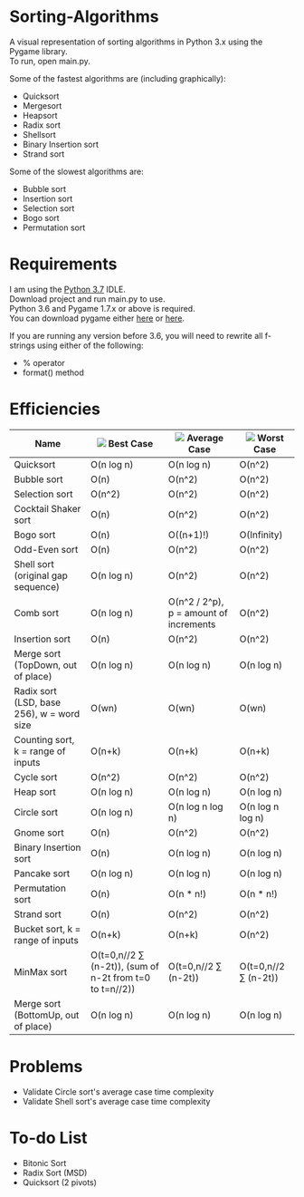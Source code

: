 # Sorting-Algorithms
A visual representation of sorting algorithms in Python 3.x using the Pygame library.\
To run, open main.py.

Some of the fastest algorithms are (including graphically):
- Quicksort
- Mergesort
- Heapsort
- Radix sort
- Shellsort
- Binary Insertion sort
- Strand sort

Some of the slowest algorithms are:
- Bubble sort
- Insertion sort
- Selection sort
- Bogo sort
- Permutation sort

# Requirements
I am using the [Python 3.7](https://www.python.org/downloads/release/python-370/) IDLE.\
Download project and run main.py to use.\
Python 3.6 and Pygame 1.7.x or above is required.\
You can download pygame either [here](https://www.pygame.org/download.shtml) or [here](https://bitbucket.org/pygame/pygame/downloads/).

If you are running any version before 3.6, you will need to rewrite all f-strings using either of the following:
- % operator
- format() method

# Efficiencies

|Name|![](https://placehold.it/15/00ff00/000000?text=+) Best Case|![](https://placehold.it/15/ffff00/000000?text=+) Average Case|![](https://placehold.it/15/ff0000/000000?text=+) Worst Case|
|-|-|-|-|
|Quicksort|O(n log n)|O(n log n)|O(n^2)|
|Bubble sort|O(n)|O(n^2)|O(n^2)|
|Selection sort|O(n^2)|O(n^2)|O(n^2)|
|Cocktail Shaker sort|O(n)|O(n^2)|O(n^2)|
|Bogo sort|O(n)|O((n+1)!)|O(Infinity)|
|Odd-Even sort|O(n)|O(n^2)|O(n^2)|
|Shell sort (original gap sequence)|O(n log n)|O(n^2)|O(n^2)|
|Comb sort|O(n log n)|O(n^2 / 2^p), p = amount of increments|O(n^2)|
|Insertion sort|O(n)|O(n^2)|O(n^2)|
|Merge sort (TopDown, out of place)|O(n log n)|O(n log n)|O(n log n)|
|Radix sort (LSD, base 256), w = word size|O(wn)|O(wn)|O(wn)|
|Counting sort, k = range of inputs|O(n+k)|O(n+k)|O(n+k)|
|Cycle sort|O(n^2)|O(n^2)|O(n^2)|
|Heap sort|O(n log n)|O(n log n)|O(n log n)|
|Circle sort|O(n log n)|O(n log n log n)|O(n log n log n)|
|Gnome sort|O(n)|O(n^2)|O(n^2)|
|Binary Insertion sort|O(n)|O(n log n)|O(n log n)|
|Pancake sort|O(n log n)|O(n log n)|O(n log n)|
|Permutation sort|O(n)|O(n * n!)|O(n * n!)|
|Strand sort|O(n)|O(n^2)|O(n^2)|
|Bucket sort, k = range of inputs|O(n+k)|O(n+k)|O(n^2)|
|MinMax sort|O(t=0,n//2 ∑ (n-2t)), (sum of n-2t from t=0 to t=n//2))|O(t=0,n//2 ∑ (n-2t))|O(t=0,n//2 ∑ (n-2t))|
|Merge sort (BottomUp, out of place)|O(n log n)|O(n log n)|O(n log n)|

# Problems
- Validate Circle sort's average case time complexity
- Validate Shell sort's average case time complexity

# To-do List
- Bitonic Sort
- Radix Sort (MSD)
- Quicksort (2 pivots)

